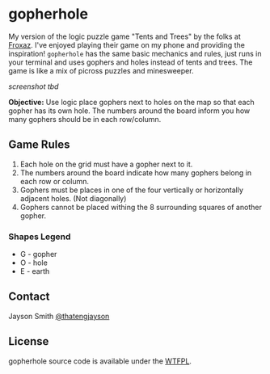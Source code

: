 # gopherhole

My version of the logic puzzle game "Tents and Trees" by the folks at [Froxaz](https://www.frozax.com/). I've enjoyed playing their game on my phone and providing the inspiration! `gopherhole` has the same basic mechanics and rules, just runs in your terminal and uses gophers and holes instead of tents and trees. The game is like a mix of picross puzzles and minesweeper.

*screenshot tbd*

**Objective:** Use logic place gophers next to holes on the map so that each gopher has its own hole. The numbers around the board inform you how many gophers should be in each row/column.

## Game Rules

1. Each hole on the grid must have a gopher next to it.
1. The numbers around the board indicate how many gophers belong in each row or column.
1. Gophers must be places in one of the four vertically or horizontally adjacent holes. (Not diagonally)
1. Gophers cannot be placed withing the 8 surrounding squares of another gopher.

### Shapes Legend

* G - gopher
* O - hole
* E - earth

## Contact

Jayson Smith [@thatengjayson](https://twitter.com/thatengjayson)

## License

gopherhole source code is available under the [WTFPL](LICENSE.md).
